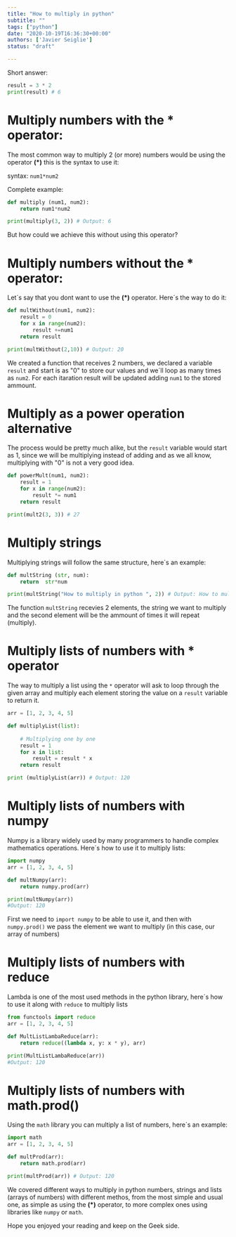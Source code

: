 ```yaml
---
title: "How to multiply in python"
subtitle: ""
tags: ["python"]
date: "2020-10-19T16:36:30+00:00"
authors: ['Javier Seiglie']
status: "draft"

---
```


Short answer:

```python
result = 3 * 2
print(result) # 6
```

# Multiply numbers with the * operator:

The most common way to multiply 2 (or more) numbers would be using the operator **(*)**  this is the syntax to use it:

syntax: `num1*num2`

Complete example:

```python
def multiply (num1, num2):
	return num1*num2

print(multiply(3, 2)) # Output: 6
```
But how could we achieve this without using this operator?


# Multiply numbers without the * operator:

Let´s say that you dont want to use the  **(*)** operator. Here´s the way  to do it:

```python
def multWithout(num1, num2):
    result = 0
    for x in range(num2):
        result +=num1
    return result

print(multWithout(2,10)) # Output: 20
```
We created a function that receives 2 numbers, we declared a variable `result` and start is as "0" to store our values  and we´ll loop as many times as `num2`. For each itaration result will be updated adding `num1` to the stored ammount. 


# Multiply as a power operation alternative

The process would be pretty much alike, but the `result` variable would start as 1, since we will be multiplying instead of adding and as we all know, multiplying with "0" is not a very good idea.

```python
def powerMult(num1, num2):
    result = 1
    for x in range(num2):
        result *= num1 
    return result

print(mult2(3, 3)) # 27
```

# Multiply strings

Multiplying strings will follow the same structure, here´s an example:

```python 
def multString (str, num):
    return  str*num

print(multString("How to multiply in python ", 2)) # Output: How to multiply in python How to multiply in python 
```

The function `multString` recevies 2 elements, the string we want to multiply and the second element will be the ammount of times it will repeat (multiply).

# Multiply lists of numbers with * operator

The way to multiply a list using the `*` operator will ask to loop through the given array and multiply each element storing the value on a `result` variable to return it. 

```python
arr = [1, 2, 3, 4, 5]

def multiplyList(list):
 
    # Multiplying one by one
    result = 1
    for x in list:
        result = result * x
    return result

print (multiplyList(arr)) # Output: 120
```

# Multiply lists of numbers with numpy

Numpy is a library widely used by many programmers to handle  complex mathematics operations. Here´s how to use it to multiply lists:

```python
import numpy
arr = [1, 2, 3, 4, 5]

def multNumpy(arr):
    return numpy.prod(arr)

print(multNumpy(arr))
#Output: 120
```
First we need to `import numpy` to be able to use it, and then with `numpy.prod()` we pass the element we want to multiply (in this case, our array of numbers)


# Multiply lists of numbers with reduce

Lambda is one of the most used methods in the python library, here´s how to use it along with `reduce` to multiply lists

```python
from functools import reduce
arr = [1, 2, 3, 4, 5]

def MultListLambaReduce(arr):
    return reduce((lambda x, y: x * y), arr)

print(MultListLambaReduce(arr))
#Output: 120
```

# Multiply lists of numbers with math.prod()

Using the `math` library you can multiply a list of numbers, here´s an example:

```python
import math
arr = [1, 2, 3, 4, 5]

def multProd(arr):
    return math.prod(arr)

print(multProd(arr)) # Output: 120
```

We covered different ways to multiply in python numbers, strings and lists (arrays of numbers) with different methos, from the most simple and usual one, as simple as using the **(*)** operator, to more complex ones using libraries like `numpy` or `math`.

Hope you enjoyed your reading and keep on the Geek side.
